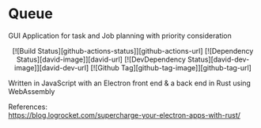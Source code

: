 # Queue
GUI Application for task and Job planning with priority consideration

<div align="center">

[![Build Status][github-actions-status]][github-actions-url]
[![Dependency Status][david-image]][david-url]
[![DevDependency Status][david-dev-image]][david-dev-url]
[![Github Tag][github-tag-image]][github-tag-url]

</div>

Written in JavaScript with an Electron front end & a back end in Rust using WebAssembly

References:  
https://blog.logrocket.com/supercharge-your-electron-apps-with-rust/  

